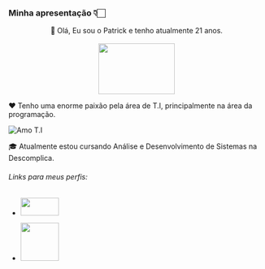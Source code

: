### Minha apresentação 👇🏻 <br>









 <center> 👋  Olá, Eu sou o Patrick e tenho atualmente 21 anos. </center> <br>


 <center> <img src="https://aws1.discourse-cdn.com/nubank/original/3X/0/1/01932fcf7d08f4e8465ba8e9e166093c34fa6b6d.gif" width="150" height="100"> </center>




❤️  Tenho uma enorme paixão pela área de T.I, principalmente na área da programação.

![Amo T.I](https://c.tenor.com/enLBClxEcWMAAAAC/spongebob-technology.gif)




🎓  Atualmente estou cursando Análise e Desenvolvimento de Sistemas na Descomplica.




###### *Links para meus perfis:* 

* [<img src="https://upload.wikimedia.org/wikipedia/commons/0/01/LinkedIn_Logo.svg" width="75" height="35">](https://www.linkedin.com/in/patrick-barboza-557b0117b)

* [<img src="https://i0.wp.com/multarte.com.br/wp-content/uploads/2019/03/logo-instagram-png-fundo-transparente.png?resize=1068%2C1067&ssl=1" width="75" height="75">](https://www.instagram.com/patrick._.marques/)

<!---
P4TR1CK-R3N4N/P4TR1CK-R3N4N is a ✨ special ✨ repository because its `README.md` (this file) appears on your GitHub profile.
You can click the Preview link to take a look at your changes.
--->
